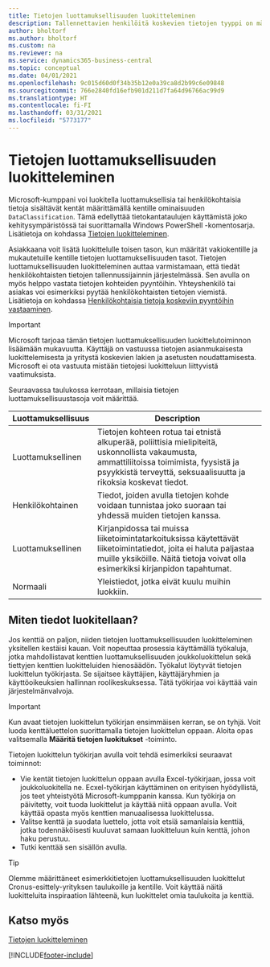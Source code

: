 ```yaml
---
title: Tietojen luottamuksellisuuden luokitteleminen
description: Tallennettavien henkilöitä koskevien tietojen tyyppi on määritettävä, jotta voit vastata tietojen kohteiden pyyntöihin.
author: bholtorf
ms.author: bholtorf
ms.custom: na
ms.reviewer: na
ms.service: dynamics365-business-central
ms.topic: conceptual
ms.date: 04/01/2021
ms.openlocfilehash: 9c015d60d0f34b35b12e0a39ca8d2b99c6e09848
ms.sourcegitcommit: 766e2840fd16efb901d211d7fa64d96766ac99d9
ms.translationtype: HT
ms.contentlocale: fi-FI
ms.lasthandoff: 03/31/2021
ms.locfileid: "5773177"
---
```

# <a name="classifying-data-sensitivity"></a>Tietojen luottamuksellisuuden luokitteleminen
Microsoft-kumppani voi luokitella luottamuksellisia tai henkilökohtaisia tietoja sisältävät kentät määrittämällä kentille ominaisuuden ```DataClassification```. Tämä edellyttää tietokantataulujen käyttämistä joko kehitysympäristössä tai suorittamalla Windows PowerShell -komentosarja. Lisätietoja on kohdassa [Tietojen luokitteleminen](/dynamics365/business-central/dev-itpro/developer/devenv-classifying-data).  

Asiakkaana voit lisätä luokittelulle toisen tason, kun määrität vakiokentille ja mukautetuille kentille tietojen luottamuksellisuuden tasot. Tietojen luottamuksellisuuden luokitteleminen auttaa varmistamaan, että tiedät henkilökohtaisten tietojen tallennussijainnin järjestelmässä. Sen avulla on myös helppo vastata tietojen kohteiden pyyntöihin. Yhteyshenkilö tai asiakas voi esimerkiksi pyytää henkilökohtaisten tietojen viemistä. Lisätietoja on kohdassa [Henkilökohtaisia tietoja koskeviin pyyntöihin vastaaminen](admin-responding-to-requests-about-personal-data.md).

> [!Important]
> Microsoft tarjoaa tämän tietojen luottamuksellisuuden luokittelutoiminnon lisäämään mukavuutta. Käyttäjä on vastuussa tietojen asianmukaisesta luokittelemisesta ja yritystä koskevien lakien ja asetusten noudattamisesta. Microsoft ei ota vastuuta mistään tietojesi luokitteluun liittyvistä vaatimuksista.  

Seuraavassa taulukossa kerrotaan, millaisia tietojen luottamuksellisuustasoja voit määrittää.

|Luottamuksellisuus|Description|
|----|----|
|Luottamuksellinen | Tietojen kohteen rotua tai etnistä alkuperää, poliittisia mielipiteitä, uskonnollista vakaumusta, ammattiliitoissa toimimista, fyysistä ja psyykkistä terveyttä, seksuaalisuutta ja rikoksia koskevat tiedot. |
|Henkilökohtainen | Tiedot, joiden avulla tietojen kohde voidaan tunnistaa joko suoraan tai yhdessä muiden tietojen kanssa.|
|Luottamuksellinen | Kirjanpidossa tai muissa liiketoimintatarkoituksissa käytettävät liiketoimintatiedot, joita ei haluta paljastaa muille yksiköille. Näitä tietoja voivat olla esimerkiksi kirjanpidon tapahtumat.|
|Normaali | Yleistiedot, jotka eivät kuulu muihin luokkiin.|

## <a name="how-do-i-classify-my-data"></a>Miten tiedot luokitellaan?
Jos kenttiä on paljon, niiden tietojen luottamuksellisuuden luokitteleminen yksitellen kestäisi kauan. Voit nopeuttaa prosessia käyttämällä työkaluja, jotka mahdollistavat kenttien luottamuksellisuuden joukkoluokittelun sekä tiettyjen kenttien luokitteluiden hienosäädön. Työkalut löytyvät tietojen luokittelun työkirjasta. Se sijaitsee käyttäjien, käyttäjäryhmien ja käyttöoikeuksien hallinnan roolikeskuksessa. Tätä työkirjaa voi käyttää vain järjestelmänvalvoja.

> [!Important]
> Kun avaat tietojen luokittelun työkirjan ensimmäisen kerran, se on tyhjä. Voit luoda kenttäluettelon suorittamalla tietojen luokittelun oppaan. Aloita opas valitsemalla **Määritä tietojen luokitukset** -toiminto.

Tietojen luokittelun työkirjan avulla voit tehdä esimerkiksi seuraavat toiminnot:  

* Vie kentät tietojen luokittelun oppaan avulla Excel-työkirjaan, jossa voit joukkoluokitella ne. Ecxel-työkirjan käyttäminen on erityisen hyödyllistä, jos teet yhteistyötä Microsoft-kumppanin kanssa. Kun työkirja on päivitetty, voit tuoda luokittelut ja käyttää niitä oppaan avulla. Voit käyttää opasta myös kenttien manuaalisessa luokittelussa.  
* Valitse kenttä ja suodata luettelo, jotta voit etsiä samanlaisia kenttiä, jotka todennäköisesti kuuluvat samaan luokitteluun kuin kenttä, johon haku perustuu.  
* Tutki kenttää sen sisällön avulla.  

> [!Tip]
> Olemme määrittäneet esimerkkitietojen luottamuksellisuuden luokittelut Cronus-esittely-yrityksen taulukoille ja kentille. Voit käyttää näitä luokitteluita inspiraation lähteenä, kun luokittelet omia taulukoita ja kenttiä.

## <a name="see-also"></a>Katso myös

[Tietojen luokitteleminen](/dynamics365/business-central/dev-itpro/developer/devenv-classifying-data)  


[!INCLUDE[footer-include](includes/footer-banner.md)]